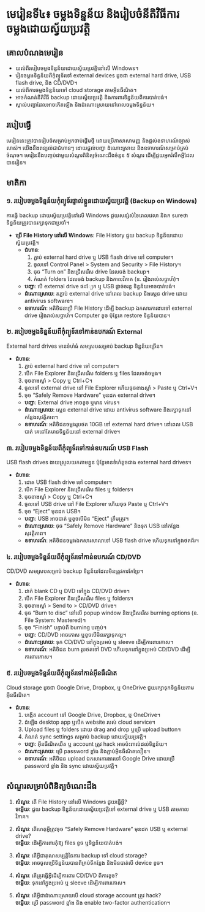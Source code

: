 # មេរៀនទី៤៖ ចម្លងទិន្នន័យ និងរៀបចំនីតិវិធីការចម្លងដោយស្វ័យប្រវត្តិ

## គោលបំណងមេរៀន
- យល់ពីរបៀបចម្លងទិន្នន័យដោយស្វ័យប្រវត្តិនៅលើ Windows។
- រៀនចម្លងទិន្នន័យពីកុំព្យូទ័រទៅ external devices ដូចជា external hard drive, USB flash drive, និង CD/DVD។
- យល់ពីការចម្លងទិន្នន័យទៅ cloud storage តាមអ៊ីនធឺណិត។
- អាចកំណត់នីតិវិធី backup ដោយស្វ័យប្រវត្តិ និងការពារទិន្នន័យពីការបាត់បង់។
- ស្គាល់បញ្ហាដែលអាចកើតឡើង និងដំណោះស្រាយនៅពេលចម្លងទិន្នន័យ។

## របៀបធ្វើ
មេរៀននេះត្រូវបានរៀបចំសម្រាប់អ្នកចាប់ផ្តើមថ្មី ដោយប្រើភាសាសាមញ្ញ និងផ្តល់ឧទាហរណ៍ច្បាស់លាស់។ យើងនឹងពន្យល់ជាជំហានៗ ដោយផ្តល់បញ្ហា ដំណោះស្រាយ និងឧទាហរណ៍សម្រាប់គ្រប់ចំណុច។ មេរៀននឹងបញ្ចប់ជាមួយសំណួរពិនិត្យចំណេះដឹងចំនួន ៥ សំណួរ ដើម្បីជួយអ្នករំលឹកអ្វីដែលបានរៀន។

## មាតិកា

### ១. របៀបចម្លងទិន្នន័យកុំព្យូទ័រផ្ទាល់ខ្លួនដោយស្វ័យប្រវត្តិ (Backup on Windows)
ការធ្វើ backup ដោយស្វ័យប្រវត្តិនៅលើ Windows ជួយសន្សំសំចៃពេលវេលា និងក sureថាទិន្នន័យត្រូវបានរក្សាទុកជាប្រចាំ។  

- **ប្រើ File History នៅលើ Windows**: File History ជួយ backup ទិន្នន័យដោយស្វ័យប្រវត្តិ។  
  - **ជំហាន**:  
    1. ភ្ជាប់ external hard drive ឬ USB flash drive ទៅ computer។  
    2. ចូលទៅ Control Panel > System and Security > File History។  
    3. ចុច “Turn on” និងជ្រើសរើស drive ដែលចង់ backup។  
    4. កំណត់ folders ដែលចង់ backup និងកាលវិភាគ (ឧ. រៀងរាល់សប្តាហ៍)។  
  - **បញ្ហា**: បើ external drive ផಸ្បែក ឬ USB ផ្តាច់ចរន្ត ទិន្នន័យអាចបាត់បង់។  
  - **ដំណោះស្រាយ**: តភ្ជាប់ external drive នៅពេល backup និងស្កេន drive ដោយ antivirus software។  
  - **ឧទាហរណ៍**: អតិថិជនប្រើ File History ដើម្បី backup ឯកសារការងារទៅ external drive រៀងរាល់សប្តាហ៍។ Computer ខូច ប៉ុន្តែគេ restore ទិន្នន័យបាន។  

### ២. របៀបចម្លងទិន្នន័យពីកុំព្យូទ័រទៅកាន់ឧបករណ៍ External
External hard drives មានទំហំធំ សមស្របសម្រាប់ backup ទិន្នន័យច្រើន។  

- **ជំហាន**:  
  1. ភ្ជាប់ external hard drive ទៅ computer។  
  2. បើក File Explorer និងជ្រើសរើស folders ឬ files ដែលចង់ចម្លង។  
  3. ចុចខាងស្តាំ > Copy ឬ Ctrl+C។  
  4. ចូលទៅ external drive នៅ File Explorer ហើយចុចខាងស្តាំ > Paste ឬ Ctrl+V។  
  5. ចុច “Safely Remove Hardware” មុនដក external drive។  
  - **បញ្ហា**: External drive អាចខូច ឬមាន virus។  
  - **ដំណោះស្រាយ**: ស្កេន external drive ដោយ antivirus software និងរក្សាទុកនៅកន្លែងសុវត្ថិភាព។  
  - **ឧទាហរណ៍**: អតិថិជនចម្លងរូបថត 10GB ទៅ external hard drive។ នៅពេល USB បាត់ គេនៅតែមានទិន្នន័យនៅ external drive។  

### ៣. របៀបចម្លងទិន្នន័យពីកុំព្យូទ័រទៅកាន់ឧបករណ៍ USB Flash
USB flash drives ងាយស្រួលយកតាមខ្លួន ប៉ុន្តែមានទំហំតូចជាង external hard drives។  

- **ជំហាន**:  
  1. ដោត USB flash drive ទៅ computer។  
  2. បើក File Explorer និងជ្រើសរើស files ឬ folders។  
  3. ចុចខាងស្តាំ > Copy ឬ Ctrl+C។  
  4. ចូលទៅ USB drive នៅ File Explorer ហើយចុច Paste ឬ Ctrl+V។  
  5. ចុច “Eject” មុនដក USB។  
  - **បញ្ហា**: USB អាចបាត់ ឬខូចបើមិន “Eject” ត្រឹមត្រូវ។  
  - **ដំណោះស្រាយ**: ចុច “Safely Remove Hardware” និងទុក USB នៅកន្លែងសុវត្ថិភាព។  
  - **ឧទាហរណ៍**: អតិថិជនចម្លងឯកសារសាលាទៅ USB flash drive ហើយទុកនៅក្នុងថតជ័រ។  

### ៤. របៀបចម្លងទិន្នន័យពីកុំព្យូទ័រទៅកាន់ឧបករណ៍ CD/DVD
CD/DVD សមស្របសម្រាប់ backup ទិន្នន័យដែលមិនត្រូវការកែប្រែ។  

- **ជំហាន**:  
  1. ដាក់ blank CD ឬ DVD ទៅក្នុង CD/DVD drive។  
  2. បើក File Explorer និងជ្រើសរើស files ឬ folders។  
  3. ចុចខាងស្តាំ > Send to > CD/DVD drive។  
  4. ចុច “Burn to disc” នៅលើ popup window និងជ្រើសរើស burning options (ឧ. File System: Mastered)។  
  5. ចុច “Finish” បន្ទាប់ពី burning បញ្ចប់។  
  - **បញ្ហា**: CD/DVD អាចកោស ឬខូចបើមិនរក្សាទុកល្អ។  
  - **ដំណោះស្រាយ**: ទុក CD/DVD នៅក្នុងប្រអប់ ឬ sleeve ដើម្បីការពារកោស។  
  - **ឧទាហរណ៍**: អតិថិជន burn រូបថតទៅ DVD ហើយទុកនៅក្នុងប្រអប់ CD/DVD ដើម្បីការពារកោស។  

### ៥. របៀបចម្លងទិន្នន័យពីកុំព្យូទ័រទៅកាន់អ៊ីនធឺណិត
Cloud storage ដូចជា Google Drive, Dropbox, ឬ OneDrive ជួយរក្សាទុកទិន្នន័យតាមអ៊ីនធឺណិត។  

- **ជំហាន**:  
  1. បង្កើត account នៅ Google Drive, Dropbox, ឬ OneDrive។  
  2. ដំឡើង desktop app ឬបើក website របស់ cloud service។  
  3. Upload files ឬ folders ដោយ drag and drop ឬប្រើ upload button។  
  4. កំណត់ sync settings សម្រាប់ backup ដោយស្វ័យប្រវត្តិ។  
  - **បញ្ហា**: អ៊ីនធឺណិតយឺត ឬ account ត្រូវ hack អាចប៉ះពាល់ដល់ទិន្នន័យ។  
  - **ដំណោះស្រាយ**: ប្រើ password ខ្លាំង និងភ្ជាប់អ៊ីនធឺណិតលឿន។  
  - **ឧទាហរណ៍**: អតិថិជន upload ឯកសារការងារទៅ Google Drive ដោយប្រើ password ខ្លាំង និង sync ដោយស្វ័យប្រវត្តិ។  

## សំណួរសម្រាប់ពិនិត្យចំណេះដឹង
1. **សំណួរ**: តើ File History នៅលើ Windows ជួយធ្វើអ្វី?  
   **ចម្លើយ**: ជួយ backup ទិន្នន័យដោយស្វ័យប្រវត្តិទៅ external drive ឬ USB តាមកាលវិភាគ។  

2. **សំណួរ**: តើហេតុអ្វីត្រូវចុច “Safely Remove Hardware” មុនដក USB ឬ external drive?  
   **ចម្លើយ**: ដើម្បីការពារកុំឱ្យ files ខូច ឬទិន្នន័យបាត់បង់។  

3. **សំណួរ**: តើអ្វីជាគុណសម្បត្តិនៃការ backup ទៅ cloud storage?  
   **ចម្លើយ**: អាចចូលប្រើទិន្នន័យបានពីគ្រប់ទីកន្លែង និងមិនបាត់បើ device ខូច។  

4. **សំណួរ**: តើត្រូវធ្វើអ្វីដើម្បីការពារ CD/DVD ពីការខូច?  
   **ចម្លើយ**: ទុកនៅក្នុងប្រអប់ ឬ sleeve ដើម្បីការពារកោស។  

5. **សំណួរ**: តើអ្វីជាដំណោះស្រាយបើ cloud storage account ត្រូវ hack?  
   **ចម្លើយ**: ប្រើ password ខ្លាំង និង enable two-factor authentication។